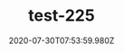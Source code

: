---
title: test-225
date: 2020-07-30T07:53:59.980Z
banner_subcontent: asdfsf
category: Case studies
focus: Improving workplace culture
role: CEO or leadership
organisation_size: Small (10-49 employees)
industry: Education & Training
content: Lorem ipsum dolor sit amet, consectetur adipiscing elit, sed do eiusmod tempor incididunt ut labore et dolore magna aliqua. Ut enim ad minim veniam, quis nostrud exercitation ullamco laboris nisi ut aliquip ex ea commodo consequat. Duis aute irure dolor in reprehenderit in voluptate velit esse cillum dolore eu fugiat nulla pariatur. Excepteur sint occaecat cupidatat non proident, sunt in culpa qui officia deserunt mollit anim id est laborum.
---